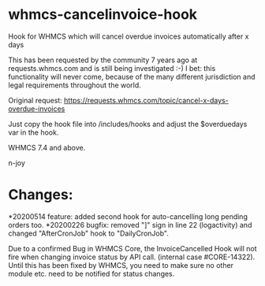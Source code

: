 # whmcs-cancelinvoice-hook
Hook for WHMCS which will cancel overdue invoices automatically after x days

This has been requested by the community 7 years ago at requests.whmcs.com and is still being investigated :-)
I bet: this functionality will never come, because of the many different jurisdiction and legal requirements throughout the world.

Original request: https://requests.whmcs.com/topic/cancel-x-days-overdue-invoices

Just copy the hook file into /includes/hooks and adjust the $overduedays var in the hook. 

WHMCS 7.4 and above.

n-joy


# Changes:

*20200514 feature: added second hook for auto-cancelling long pending orders too.
*20200226 bugfix: removed "]" sign in line 22 (logactivity) and changed "AfterCronJob" hook to "DailyCronJob". 

Due to a confirmed Bug in WHMCS Core, the InvoiceCancelled Hook will not fire when changing invoice status by API call.
(internal case #CORE-14322). Until this has been fixed by WHMCS, you need to make sure no other module etc. need to be notified for status changes.


